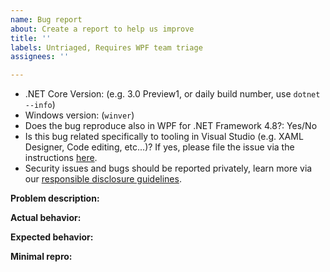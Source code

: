 ```yaml
---
name: Bug report
about: Create a report to help us improve
title: ''
labels: Untriaged, Requires WPF team triage
assignees: ''

---
```


* .NET Core Version: (e.g. 3.0 Preview1, or daily build number, use `dotnet --info`)
* Windows version: (`winver`)
* Does the bug reproduce also in WPF for .NET Framework 4.8?: Yes/No
* Is this bug related specifically to tooling in Visual Studio (e.g. XAML Designer, Code editing, etc...)? If yes, please file the issue via the instructions [here](https://docs.microsoft.com/visualstudio/ide/how-to-report-a-problem-with-visual-studio?view=vs-2019).
* Security issues and bugs should be reported privately, learn more via our [responsible disclosure guidelines](https://github.com/dotnet/wpf/blob/main/README.md#reporting-security-issues-and-security-bugs).

 <!-- Read https://github.com/dotnet/wpf/blob/main/Documentation/issue-guide.md -->
 
 **Problem description:**
 
 **Actual behavior:** <!-- callstack for crashes / exceptions -->
 
 **Expected behavior:**
 
 **Minimal repro:**
